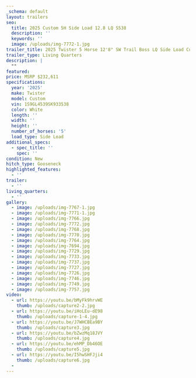 ```yaml
---
_schema: default
layout: trailers
seo:
  title: 2025 Custom 5H Side Load 12.8 LQ S538
  description: ''
  keywords: ''
  image: /uploads/img-7772-1.jpg
trailer_title: 2025 Twister 5 Horse 12'8" SW Trail Boss LQ Side Load Custom S538
trailer_type: Living Quarters
description: |
  ""
featured:
price: MSRP $232,611
specifications:
  year: '2025'
  make: Twister
  model: Custom
  vin: 1S9GL4539SK933538
  color: White
  length: ''
  width: ''
  height: ''
  number_of_horses: '5'
  load_type: Side Load
additional_specs:
  - spec_title: ''
    spec: ''
condition: New
hitch_type: Gooseneck
highlighted_features:
  - ''
trailer:
  - ''
living_quarters:
  - ''
gallery:
  - image: /uploads/img-7767-1.jpg
  - image: /uploads/img-7771-1.jpg
  - image: /uploads/img-7766.jpg
  - image: /uploads/img-7772.jpg
  - image: /uploads/img-7768.jpg
  - image: /uploads/img-7770.jpg
  - image: /uploads/img-7764.jpg
  - image: /uploads/img-7694.jpg
  - image: /uploads/img-7729.jpg
  - image: /uploads/img-7733.jpg
  - image: /uploads/img-7737.jpg
  - image: /uploads/img-7727.jpg
  - image: /uploads/img-7726.jpg
  - image: /uploads/img-7746.jpg
  - image: /uploads/img-7749.jpg
  - image: /uploads/img-7757.jpg
video:
  - url: https://youtu.be/bMyFk9hrvWE
    thumb: /uploads/capture2-2.jpg
  - url: https://youtu.be/iHoLEu-dE98
    thumb: /uploads/capture-1-4.jpg
  - url: https://youtu.be/J7WHCBEa9BY
    thumb: /uploads/capture3.jpg
  - url: https://youtu.be/bZwzMq18JVY
    thumb: /uploads/capture4.jpg
  - url: https://youtu.be/ehMP_Db46OE
    thumb: /uploads/capture5.jpg
  - url: https://youtu.be/I5hwSHFJji4
    thumb: /uploads/capture6.jpg
  -
---
```

